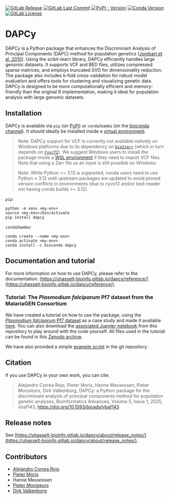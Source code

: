 [![GitLab Release](https://img.shields.io/gitlab/v/release/uhasselt-bioinfo%2Fdapcy)](https://gitlab.com/uhasselt-bioinfo/dapcy/-/releases) [![GitLab Last Commit](https://img.shields.io/gitlab/last-commit/uhasselt-bioinfo%2Fdapcy)](https://gitlab.com/uhasselt-bioinfo/dapcy/-/commits/main) [![PyPI - Version](https://img.shields.io/pypi/v/dapcy)](https://pypi.org/project/dapcy/) [![Conda Version](https://img.shields.io/conda/vn/bioconda/dapcy)](https://anaconda.org/bioconda/dapcy) [![GitLab License](https://img.shields.io/gitlab/license/uhasselt-bioinfo%2Fdapcy)](https://gitlab.com/uhasselt-bioinfo/dapcy/-/blob/main/LICENSE)

# DAPCy

DAPCy is a Python package that enhances the Discriminant Analysis of Principal Components (DAPC) method for population genetics ([Jombart et al. 2010](https://bmcgenomdata.biomedcentral.com/articles/10.1186/1471-2156-11-94)). Using the scikit-learn library, DAPCy efficiently handles large genomic datasets. It supports VCF and BED files, utilizes compressed sparse matrices, and employs truncated SVD for dimensionality reduction. The package also includes k-fold cross-validation for robust model evaluation and offers tools for clustering and visualizing genetic data. DAPCy is designed to be more computationally efficient and memory-friendly than the original R implementation, making it ideal for population analysis with large genomic datasets.

## Installation

DAPCy is available via `pip` (on [PyPi](https://pypi.org/project/dapcy/)) or `conda`/`mamba` (on the [bioconda channel](https://anaconda.org/bioconda/dapcy)). It should ideally be installed inside a [virtual environment](https://realpython.com/python-virtual-environments-a-primer/).

> Note: DAPCy support for VCF is currently not available natively on Windows platforms due to its dependency on [`bio2zarr`](https://github.com/sgkit-dev/bio2zarr) (which in turn depends on [`Cyvcf2`](https://github.com/brentp/cyvcf2)). We suggest Windows users to install the package inside a [WSL environment](https://learn.microsoft.com/en-us/windows/wsl/install) if they need to import VCF files. Note that using a Zarr file as an input is still possible on Windows.

> Note: While Python >= 3.13 is supported, conda users need to use Python ≤ 3.12 until upstream packages are updated to avoid pinned version conflicts in environments (due to cyvcf2 and/or bed-reader not having conda builds >= 3.12).

`pip`:

```
python -m venv <my-env>
source <my-env>/bin/activate
pip install dapcy
```

`conda`/`mamba`:

```
conda create --name <my-env>
conda activate <my-env>
conda install -c bioconda dapcy
```

## Documentation and tutorial

For more information on how to use DAPCy, please refer to the documentation: [https://uhasselt-bioinfo.gitlab.io/dapcy/reference/](https://uhasselt-bioinfo.gitlab.io/dapcy/reference/).

### Tutorial: The _Plasmodium falciparum_ Pf7 dataset from the MalariaGEN Consortium

We have created a tutorial on how to use the package, using the [_Plasmodium falciparum_ Pf7 dataset](https://wellcomeopenresearch.org/articles/8-22/v1) as a case study and made it available [here](https://uhasselt-bioinfo.gitlab.io/dapcy/tutorial/). You can also download the [associated Jupyter notebook](https://gitlab.com/uhasselt-bioinfo/dapcy/-/raw/main/docs/tutorial.ipynb?ref_type=heads&inline=false) from this repository to play around with the code yourself. All files used in the tutorial can be found in this [Zenodo archive](https://zenodo.org/doi/10.5281/zenodo.12804434).

We have also provided a simple [example script](https://gitlab.com/uhasselt-bioinfo/dapcy/-/tree/main/example_script?ref_type=heads) in the git repository.

## Citation

If you use DAPCy in your own work, you can cite:

> Alejandro Correa Rojo, Pieter Moris, Hanne Meuwissen, Pieter Monsieurs, Dirk Valkenborg, DAPCy: a Python package for the discriminant analysis of principal components method for population genetic analyses, Bioinformatics Advances, Volume 5, Issue 1, 2025, vbaf143, https://doi.org/10.1093/bioadv/vbaf143

## Release notes

See [https://uhasselt-bioinfo.gitlab.io/dapcy/about/release_notes/](https://uhasselt-bioinfo.gitlab.io/dapcy/about/release_notes/).

## Contributors

- [Alejandro Correa Rojo](https://orcid.org/0000-0002-5244-6384)
- [Pieter Moris](https://orcid.org/0000-0003-4242-4939)
- Hanne Meuwissen
- [Pieter Monsieurs](https://orcid.org/0000-0003-2214-6652)
- [Dirk Valkenborg](https://orcid.org/0000-0002-1877-3496)
